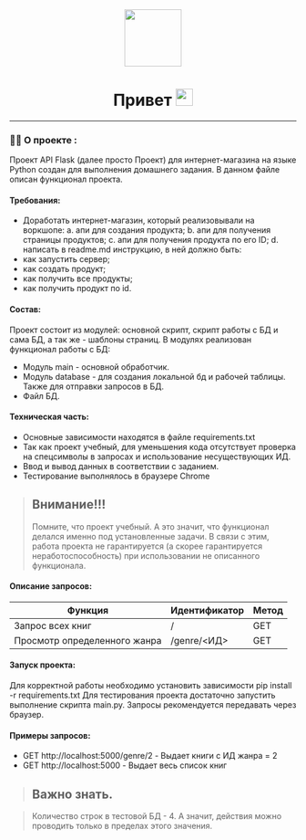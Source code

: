 <div id="header" align="center">
<img src="https://media.giphy.com/media/M9gbBd9nbDrOTu1Mqx/giphy.gif" width="100"/></div>
<div id="count" align="center">
<img src="https://komarev.com/ghpvc/?username=Parsoph85&style=flat-square&color=blue" alt="" align="center"/>
</div>
<h1 align="center">
  Привет
  <img src="https://media.giphy.com/media/hvRJCLFzcasrR4ia7z/giphy.gif" width="30px"/>
</h1>

---

### :man_technologist: О проекте :

Проект API Flask (далее просто Проект) для интернет-магазина
на языке Python создан для выполнения домашнего задания. В данном файле описан функционал проекта.

#### Требования:
* Доработать интернет-магазин, который реализовывали на воркшопе:
a. апи для создания продукта;
b. апи для получения страницы продуктов;
c. апи для получения продукта по его ID;
d. написать в readme.md инструкцию, в ней должно быть:
* как запустить сервер;
* как создать продукт;
* как получить все продукты;
* как получить продукт по id.

#### Состав:
Проект состоит из модулей: основной скрипт, скрипт работы с БД и сама БД, а так же - шаблоны страниц.
В модулях реализован функционал работы с БД:
* Модуль main - основной обработчик.
* Модуль database - для создания локальной бд и рабочей таблицы. Также для отправки запросов в БД. 
* Файл БД.

#### Техническая часть:
* Основные зависимости находятся в файле requirements.txt
* Так как проект учебный, для уменьшения кода отсутствует проверка на спецсимволы в запросах и использование несуществующих ИД.
* Ввод и вывод данных в соответствии с заданием.
* Тестирование выполнялось в браузере Chrome 

> ## Внимание!!!
> Помните, что проект учебный.
> А это значит, что функционал делался именно под установленные задачи.
> В связи с этим, работа проекта не гарантируется (а скорее гарантируется неработоспособность) при использовании не описанного функционала.

#### Описание запросов:

| Функция                      | Идентификатор | Метод | 
|------------------------------|----------|---------|
| Запрос всех книг             | /  | GET    | 
| Просмотр определенного жанра | /genre/<ИД> | GET      |

#### Запуск проекта:
Для корректной работы необходимо установить зависимости pip install -r requirements.txt
Для тестирования проекта достаточно запустить выполнение скрипта main.py. 
Запросы рекомендуется передавать через браузер.
#### Примеры запросов:
* GET http://localhost:5000/genre/2 - Выдает книги с ИД жанра = 2
* GET http://localhost:5000 - Выдает весь список книг

> ## Важно знать.

> Количество строк в тестовой БД - 4. А значит, действия можно проводить только в пределах этого значения.